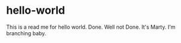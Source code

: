 # hello-world
This is a read me for hello world. Done.
Well not Done. It's Marty. I'm branching baby.
